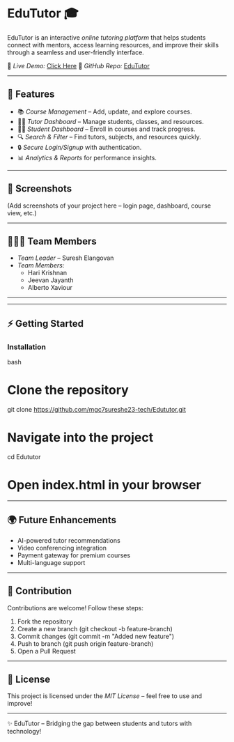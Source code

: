 # EduTutor 🎓

EduTutor is an interactive *online tutoring platform* that helps students connect with mentors, access learning resources, and improve their skills through a seamless and user-friendly interface.  

🔗 *Live Demo:* [Click Here](https://1af8fba1e6a353c3cd.gradio.live/)
📂 *GitHub Repo:* [EduTutor](https://github.com/mgc7dravidj23-sketch/IBM-Project)  

---

## 🚀 Features  
- 📚 *Course Management* – Add, update, and explore courses.  
- 👩‍🏫 *Tutor Dashboard* – Manage students, classes, and resources.  
- 👨‍🎓 *Student Dashboard* – Enroll in courses and track progress.  
- 🔍 *Search & Filter* – Find tutors, subjects, and resources quickly.  
- 🔒 *Secure Login/Signup* with authentication.  
- 📊 *Analytics & Reports* for performance insights.   

---

## 📸 Screenshots  
(Add screenshots of your project here – login page, dashboard, course view, etc.)  

---

## 👨‍👩‍👦 Team Members  

- *Team Leader* – Suresh Elangovan  
- *Team Members:*  
  - Hari Krishnan  
  - Jeevan Jayanth  
  - Alberto Xaviour  

---

---

## ⚡ Getting Started  

### Installation  
bash
# Clone the repository
git clone https://github.com/mgc7sureshe23-tech/Edututor.git

# Navigate into the project
cd Edututor

# Open index.html in your browser


---

## 🌍 Future Enhancements  
- AI-powered tutor recommendations  
- Video conferencing integration  
- Payment gateway for premium courses  
- Multi-language support  

---

## 🤝 Contribution  
Contributions are welcome! Follow these steps:  
1. Fork the repository  
2. Create a new branch (git checkout -b feature-branch)  
3. Commit changes (git commit -m "Added new feature")  
4. Push to branch (git push origin feature-branch)  
5. Open a Pull Request  

---

## 📜 License  
This project is licensed under the *MIT License* – feel free to use and improve!  

---

✨ EduTutor – Bridging the gap between students and tutors with technology!
